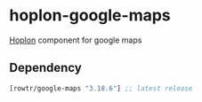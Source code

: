 # hoplon-google-maps
[Hoplon][hoplon] component for google maps

## Dependency
[](dependency)
```clojure
[rowtr/google-maps "3.18.6"] ;; latest release
```
[](/dependency)

[hoplon]: https://hoplon.io
